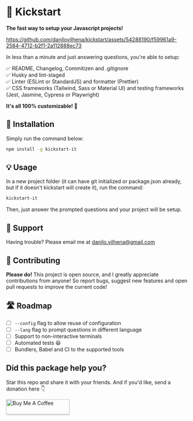 # 🚀 Kickstart
**The fast way to setup your Javascript projects!**

https://github.com/danilovilhena/kickstart/assets/54288190/f59961a9-2584-4712-b2f1-2a112888ec73

In less than a minute and just answering questions, you're able to setup:

✅ README, Changelog, Commitizen and .gitignore<br>
✅ Husky and lint-staged<br>
✅ Linter (ESLint or StandardJS) and formatter (Prettier)<br>
✅ CSS frameworks (Tailwind, Sass or Material UI) and testing frameworks (Jest, Jasmine, Cypress or Playwright)

**It's all 100% customizable! 🎉** 

## 🔧 Installation

Simply run the command below:
```sh
npm install -g kickstart-it
```

## 💡 Usage

In a new project folder (it can have git initialized or package.json already, but if it doesn't kickstart will create it), run the command:
```sh
kickstart-it
```

Then, just answer the prompted questions and your project will be setup.

## 💬 Support
Having trouble? Please email me at danilo.vilhena@gmail.com

## 👥 Contributing

**Please do!** This project is open source, and I greatly appreciate contributions from anyone! So report bugs, suggest new features and open pull requests to improve the current code!

## 🛣️ Roadmap

- [ ] `--config` flag to allow reuse of configuration
- [ ] `--lang` flag to prompt questions in different language
- [ ] Support to non-interactive terminals
- [ ] Automated tests 😆
- [ ] Bundlers, Babel and CI to the supported tools

## Did this package help you?
Star this repo and share it with your friends. And if you'd like, send a donation here 👇

<a href="https://www.buymeacoffee.com/danvilhena" target="_blank"><img src="https://www.buymeacoffee.com/assets/img/custom_images/orange_img.png" alt="Buy Me A Coffee" style="height: 41px !important;width: 174px !important;box-shadow: 0px 3px 2px 0px rgba(190, 190, 190, 0.5) !important;-webkit-box-shadow: 0px 3px 2px 0px rgba(190, 190, 190, 0.5) !important;" ></a>
